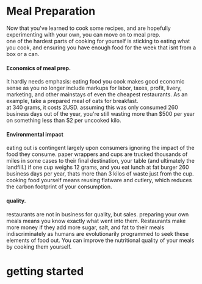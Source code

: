 # Meal Preparation
Now that you've learned to cook some recipes, and are hopefully experimenting with your own, you can move on to meal prep.  
one of the hardest parts of cooking for yourself is sticking to eating what you cook, and ensuring you have enough food for the 
week that isnt from a box or a can.
#### Economics of meal prep.
It hardly needs emphasis: eating food you cook makes good economic sense as you no longer include markups for labor, taxes, profit,
livery, marketing, and other mainstays of even the cheapest restaurants.  As an example, take a prepared meal of oats for breakfast.  
at 340 grams, it costs 2USD.  assuming this was only consumed 260 business days out of the year, you're still wasting more than $500 
per year on something less than $2 per uncooked kilo.
#### Environmental impact
eating out is contingent largely upon consumers ignoring the impact of the food they consume.  paper wrappers and cups are trucked 
thousands of miles in some cases to their final destination, your table (and ultimately the landfill.)  if one cup weighs 12 grams,
and you eat lunch at fat burger 260 business days per year, thats more than 3 kilos of waste just from the cup.  cooking food 
yourself means reusing flatware and cutlery, which reduces the carbon footprint of your consumption.
#### quality.
restaurants are not in business for quality, but sales.  preparing your own meals means you know exactly what went into them.
Restaurants make more money if they add more sugar, salt, and fat to their meals indiscriminately as humans are evolutionarily programmed
to seek these elements of food out.  You can improve the nutritional quality of your meals by cooking them yourself.

# getting started
